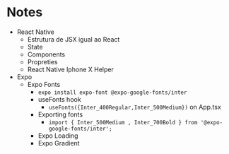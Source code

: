 # Notes
  - React Native
    - Estrutura de JSX igual ao React 
    - State
    - Components
    - Propreties
    - React Native Iphone X Helper
  - Expo
    - Expo Fonts
      - `expo install expo-font @expo-google-fonts/inter`
      - useFonts hook 
        - `useFonts({Inter_400Regular,Inter_500Medium})` on App.tsx
      - Exporting fonts 
        - `import { Inter_500Medium , Inter_700Bold } from '@expo-google-fonts/inter';`
      - Expo Loading
      - Expo Gradient
            